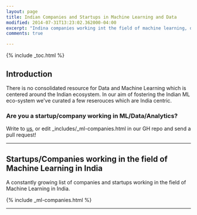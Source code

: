 ```yaml
---
layout: page
title: Indian Companies and Startups in Machine Learning and Data
modified: 2014-07-31T13:23:02.362000-04:00
excerpt: "Indina companies working int the field of machine learning, data and analytics"
comments: true

---
```


{% include _toc.html %}

## Introduction

There is no consolidated resource for Data and Machine Learning which is centered around the Indian ecosystem. In our aim of fostering the Indian ML eco-system we've curated a few reserouces which are India centric.

### Are you a startup/company working in ML/Data/Analytics?

Write to <a href='/contact'>us</a>, or edit _includes/_ml-companies.html in our GH repo and send a pull request!


---

## Startups/Companies working in the field of Machine Learning in India

A constantly growing list of companies and startups working in the field of Machine Learning in India.


{% include _ml-companies.html %}

---
